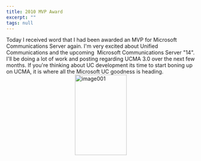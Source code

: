 ```yaml
---
title: 2010 MVP Award
excerpt: ""
tags: null
---
```

Today I received word that I had been awarded an MVP for Microsoft Communications Server again. I'm very excited about Unified Communications and the upcoming&#160; Microsoft Communications Server "14". I'll be doing a lot of work and posting regarding UCMA 3.0 over the next few months. If you're thinking about UC development its time to start boning up on UCMA, it is where all the Microsoft UC goodness is heading.
  <a href="http://weblogs.asp.net/blogs/mlafleur/image001_5A92FC75.jpg"><img style="display:block;float:none;margin-left:auto;margin-right:auto;" title="image001" border="0" alt="image001" src="http://weblogs.asp.net/blogs/mlafleur/image001_thumb_4EFD3F36.jpg" width="138" height="215" /></a>
<img src="http://gotspeech.net/aggbug.aspx?PostID=10559" width="1" height="1"/>
